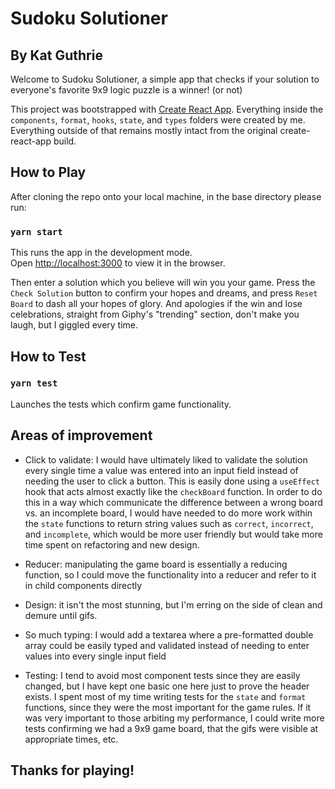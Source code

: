 # Sudoku Solutioner
## By Kat Guthrie

Welcome to Sudoku Solutioner, a simple app that checks if your solution to everyone's favorite 9x9 logic puzzle is a winner! (or not)

This project was bootstrapped with [Create React App](https://github.com/facebook/create-react-app). Everything inside the `components`, `format`, `hooks`, `state`, and `types` folders were created by me. Everything outside of that remains mostly intact from the original create-react-app build.

## How to Play

After cloning the repo onto your local machine, in the base directory please run:

### `yarn start`

This runs the app in the development mode.\
Open [http://localhost:3000](http://localhost:3000) to view it in the browser.

Then enter a solution which you believe will win you your game. Press the `Check Solution` button to confirm your hopes and dreams, and press `Reset Board` to dash all your hopes of glory. And apologies if the win and lose celebrations, straight from Giphy's "trending" section, don't make you laugh, but I giggled every time.

## How to Test

### `yarn test`

Launches the tests which confirm game functionality. 

## Areas of improvement
- Click to validate: I would have ultimately liked to validate the solution every single time a value was entered into an input field instead of needing the user to click a button. This is easily done using a `useEffect` hook that acts almost exactly like the `checkBoard` function. In order to do this in a way which communicate the difference between a wrong board vs. an incomplete board, I would have needed to do more work within the `state` functions to return string values such as `correct`, `incorrect`, and `incomplete`, which would be more user friendly but would take more time spent on refactoring and new design.

- Reducer: manipulating the game board is essentially a reducing function, so I could move the functionality into a reducer and refer to it in child components directly

- Design: it isn't the most stunning, but I'm erring on the side of clean and demure until gifs.

- So much typing: I would add a textarea where a pre-formatted double array could be easily typed and validated instead of needing to enter values into every single input field

- Testing: I tend to avoid most component tests since they are easily changed, but I have kept one basic one here just to prove the header exists. I spent most of my time writing tests for the `state` and `format` functions, since they were the most important for the game rules. If it was very important to those arbiting my performance, I could write more tests confirming we had a 9x9 game board, that the gifs were visible at appropriate times, etc.

## Thanks for playing!


